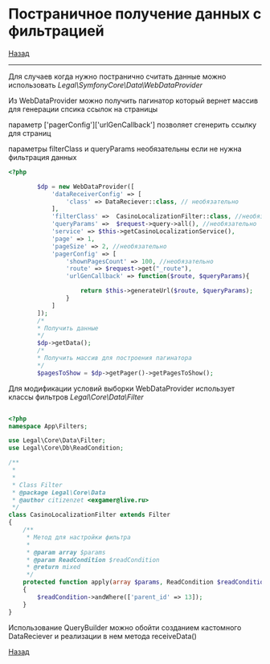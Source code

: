 Постраничное получение данных с фильтрацией
==================================

[Назад](../index.md "Необязательная подсказка")

----
Для случаев когда нужно постранично считать данные можно использовать *Legal\SymfonyCore\Data\WebDataProvider*


Из WebDataProvider можно получить пагинатор который вернет массив для генерации спсика ссылок на страницы

параметр ['pagerConfig']['urlGenCallback'] позволяет сгенерить ссылку для страниц

параметры filterClass и queryParams необязательны если не нужна фильтрация данных
   
```php
<?php

        $dp = new WebDataProvider([
            'dataReceiverConfig' => [
                'class' => DataReciever::class, // необязательно
            ],
            'filterClass' =>  CasinoLocalizationFilter::class, //необязательно
            'queryParams' =>  $request->query->all(), //необязательно
            'service' => $this->getCasinoLocalizationService(),
            'page' => 1,
            'pageSize' => 2, //необязательно
            'pagerConfig' => [
                'shownPagesCount' => 100, //необязательно
                'route' => $request->get("_route"),
                'urlGenCallback' => function($route, $queryParams){

                    return $this->generateUrl($route, $queryParams);
                }
            ]
        ]);
        /*
        * Получить данные
        */
        $dp->getData();
        /*
        * Получить массив для построения пагинатора
        */
        $pagesToShow = $dp->getPager()->getPagesToShow();

```


Для модификации условий выборки WebDataProvider использует классы фильтров *Legal\Core\Data\Filter*

```php

<?php
namespace App\Filters;

use Legal\Core\Data\Filter;
use Legal\Core\Db\ReadCondition;

/**
 *
 *
 * Class Filter
 * @package Legal\Core\Data
 * @author citizenzet <exgamer@live.ru>
 */
class CasinoLocalizationFilter extends Filter
{
    /**
     * Метод для настройки фильтра
     *
     * @param array $params
     * @param ReadCondition $readCondition
     * @return mixed
     */
    protected function apply(array $params, ReadCondition $readCondition)
    {
        $readCondition->andWhere(['parent_id' => 13]);
    }
}

```


Использование QueryBuilder можно обойти созданием кастомного DataReciever и реализации в нем  метода receiveData()


[Назад](../index.md "Необязательная подсказка")  